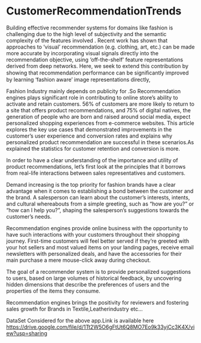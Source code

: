 # CustomerRecommendationTrends

Building effective recommender systems for domains like fashion is challenging due to the high level of subjectivity and the semantic complexity of the features involved . Recent work has shown that approaches to ‘visual’ recommendation (e.g. clothing, art, etc.) can be made more accurate by incorporating visual signals directly into the recommendation objective, using ‘off-the-shelf’ feature representations derived from deep networks. Here, we seek to extend this contribution by showing that recommendation performance can be signiﬁcantly improved by learning ‘fashion aware’ image representations directly,

Fashion Industry mainly depends on  publicity for .So Recommendation engines plays significant role in contributing to online store’s ability to activate and retain customers. 56% of customers are more likely to return to a site that offers product recommendations, and 75% of digital natives, the generation of people who are born and raised around social media, expect personalized shopping experiences from e-commerce websites. This article explores the key use cases that demonstrated improvements in the customer’s user experience and conversion rates and explains why personalized product recommendation are successful in these scenarios.As explained the statistics for customer retention and conversion is more.

In order to have a clear understanding of the importance and utility of product recommendations, let’s first look at the principles that it borrows from real-life interactions between sales representatives and customers.

Demand increasing is the top priority for fashion brands have a clear advantage when it comes to establishing a bond between the customer and the brand. A salesperson can learn about the customer’s interests, intents, and cultural whereabouts from a simple greeting, such as “how are you?” or “how can I help you?”, shaping the salesperson’s suggestions towards the customer’s needs.

Recommendation engines provide online business with the opportunity to have such interactions with your customers throughout their shopping journey. First-time customers will feel better served if they’re greeted with your hot sellers and most valued items on your landing pages, receive email newsletters with personalized deals, and have the accessories for their main purchase a mere mouse-click away during checkout.

The goal of a recommender system is to provide personalized suggestions to users, based on large volumes of historical feedback, by uncovering hidden dimensions that describe the preferences of users and the properties of the items they consume.

Recommendation engines brings the positivity for  reviewers and fostering sales growth for Brands in Textile,Leatherindustry etc...


DataSet Considered for the above app.Link is available here https://drive.google.com/file/d/1Tt2W5O6gFtUt6Q8MO7Eo9k33yjCc3K4X/view?usp=sharing
